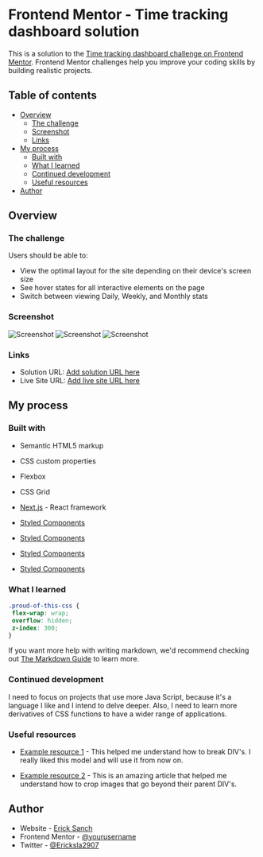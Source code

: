 # Frontend Mentor - Time tracking dashboard solution

This is a solution to the [Time tracking dashboard challenge on Frontend Mentor](https://www.frontendmentor.io/challenges/time-tracking-dashboard-UIQ7167Jw). Frontend Mentor challenges help you improve your coding skills by building realistic projects. 

## Table of contents

- [Overview](#overview)
  - [The challenge](#the-challenge)
  - [Screenshot](#screenshot)
  - [Links](#links)
- [My process](#my-process)
  - [Built with](#built-with)
  - [What I learned](#what-i-learned)
  - [Continued development](#continued-development)
  - [Useful resources](#useful-resources)
- [Author](#author)


## Overview

### The challenge

Users should be able to:

- View the optimal layout for the site depending on their device's screen size
- See hover states for all interactive elements on the page
- Switch between viewing Daily, Weekly, and Monthly stats

### Screenshot

![Screenshot](./prints/flex-flow.jpg)
![Screenshot](./prints/done-pc.jpg)
![Screenshot](./prints/done-mobile.jpg)


### Links

- Solution URL: [Add solution URL here](https://your-solution-url.com)
- Live Site URL: [Add live site URL here](https://your-live-site-url.com)

## My process

### Built with

- Semantic HTML5 markup
- CSS custom properties
- Flexbox
- CSS Grid

- [Next.js](js/index.js) - React framework
- [Styled Components](css/general.css.css)
- [Styled Components](css/card-personal.css.css)
- [Styled Components](css/all-cards.css.css.css)
- [Styled Components](css/responsive.css.css)


### What I learned

 ```css
.proud-of-this-css {
  flex-wrap: wrap;
  overflow: hidden;
  z-index: 300;
}
```

If you want more help with writing markdown, we'd recommend checking out [The Markdown Guide](https://www.markdownguide.org/) to learn more.



### Continued development

I need to focus on projects that use more Java Script, because it's a language I like and I intend to delve deeper. Also, I need to learn more derivatives of CSS functions to have a wider range of applications.


### Useful resources

- [Example resource 1](https://pt.stackoverflow.com/questions/294247/como-quebrar-div-em-duas-colunas) - This helped me understand how to break DIV's. I really liked this model and will use it from now on.

- [Example resource 2](https://www.visualdicas.com.br/programacao/css/59-tecnica-para-cortar-e-centralizar-imagens-responsivas-com-css) - This is an amazing article that helped me understand how to crop images that go beyond their parent DIV's.


## Author

- Website - [Erick Sanch](https://github.com/Ericksla7)
- Frontend Mentor - [@yourusername](https://www.frontendmentor.io/profile/Ericksla7)
- Twitter - [@Ericksla2907](https://twitter.com/Ericksla2907)

